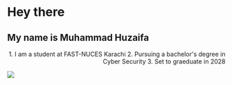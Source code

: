 # Hey there
## My name is Muhammad Huzaifa

<p align="right">
1. I am a student at FAST-NUCES Karachi
2. Pursuing a bachelor's degree in Cyber Security
3. Set to graeduate in 2028
</p>

<p align="left"> <img src="https://www.google.com/url?sa=i&url=https%3A%2F%2Funsplash.com%2Fs%2Fphotos%2Fcoding&psig=AOvVaw183CIcNTooRmP1a_5ZMPVE&ust=1725256438507000&source=images&cd=vfe&opi=89978449&ved=0CA8QjRxqFwoTCOie-puHoYgDFQAAAAAdAAAAABAJ" /> </p>
